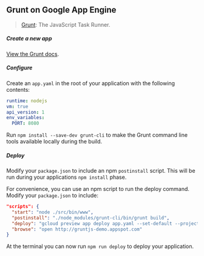 ## Grunt on Google App Engine

> [Grunt](http://gruntjs.com/): The JavaScript Task Runner.

##### Create a new app

[View the Grunt docs](http://gruntjs.com/getting-started).

##### Configure

Create an `app.yaml` in the root of your application with the following contents:

```yaml
runtime: nodejs
vm: true
api_version: 1
env_variables:
  PORT: 8080
```

Run `npm install --save-dev grunt-cli` to make the Grunt command line tools available locally during the build. 

##### Deploy

Modify your `package.json` to include an npm `postinstall` script.  This will be run during your applications `npm install` phase.

For convenience, you can use an npm script to run the deploy command. Modify your `package.json` to include:

```json
"scripts": {
  "start": "node ./src/bin/www",
  "postinstall": "./node_modules/grunt-cli/bin/grunt build",
  "deploy": "gcloud preview app deploy app.yaml --set-default --project gruntjs-demo",
  "browse": "open http://gruntjs-demo.appspot.com"
}
```

At the terminal you can now run `npm run deploy` to deploy your application.
